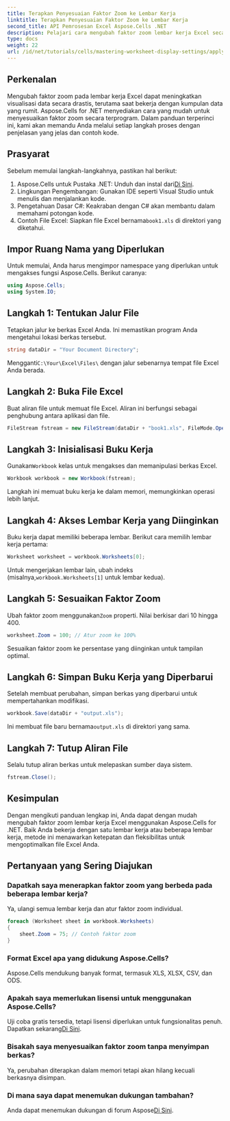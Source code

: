 ```yaml
---
title: Terapkan Penyesuaian Faktor Zoom ke Lembar Kerja
linktitle: Terapkan Penyesuaian Faktor Zoom ke Lembar Kerja
second_title: API Pemrosesan Excel Aspose.Cells .NET
description: Pelajari cara mengubah faktor zoom lembar kerja Excel secara terprogram dengan Aspose.Cells for .NET. Ikuti panduan langkah demi langkah kami dengan contoh kode terperinci untuk menyempurnakan visualisasi file Excel Anda.
type: docs
weight: 22
url: /id/net/tutorials/cells/mastering-worksheet-display-settings/apply-zoom-factor-adjustments/
---
```

## Perkenalan

Mengubah faktor zoom pada lembar kerja Excel dapat meningkatkan visualisasi data secara drastis, terutama saat bekerja dengan kumpulan data yang rumit. Aspose.Cells for .NET menyediakan cara yang mudah untuk menyesuaikan faktor zoom secara terprogram. Dalam panduan terperinci ini, kami akan memandu Anda melalui setiap langkah proses dengan penjelasan yang jelas dan contoh kode.

## Prasyarat  

Sebelum memulai langkah-langkahnya, pastikan hal berikut:  

1.  Aspose.Cells untuk Pustaka .NET: Unduh dan instal dari[Di Sini](https://releases.aspose.com/cells/net/).  
2. Lingkungan Pengembangan: Gunakan IDE seperti Visual Studio untuk menulis dan menjalankan kode.  
3. Pengetahuan Dasar C#: Keakraban dengan C# akan membantu dalam memahami potongan kode.  
4.  Contoh File Excel: Siapkan file Excel bernama`book1.xls` di direktori yang diketahui.  

## Impor Ruang Nama yang Diperlukan  

Untuk memulai, Anda harus mengimpor namespace yang diperlukan untuk mengakses fungsi Aspose.Cells. Berikut caranya:  

```csharp
using Aspose.Cells;
using System.IO;
```

## Langkah 1: Tentukan Jalur File  

Tetapkan jalur ke berkas Excel Anda. Ini memastikan program Anda mengetahui lokasi berkas tersebut.  

```csharp
string dataDir = "Your Document Directory";
```

 Mengganti`C:\Your\Excel\Files\` dengan jalur sebenarnya tempat file Excel Anda berada.  

## Langkah 2: Buka File Excel  

Buat aliran file untuk memuat file Excel. Aliran ini berfungsi sebagai penghubung antara aplikasi dan file.  

```csharp
FileStream fstream = new FileStream(dataDir + "book1.xls", FileMode.Open);
```

## Langkah 3: Inisialisasi Buku Kerja  

 Gunakan`Workbook` kelas untuk mengakses dan memanipulasi berkas Excel.  

```csharp
Workbook workbook = new Workbook(fstream);
```

Langkah ini memuat buku kerja ke dalam memori, memungkinkan operasi lebih lanjut.  

## Langkah 4: Akses Lembar Kerja yang Diinginkan  

Buku kerja dapat memiliki beberapa lembar. Berikut cara memilih lembar kerja pertama:  

```csharp
Worksheet worksheet = workbook.Worksheets[0];
```

 Untuk mengerjakan lembar lain, ubah indeks (misalnya,`workbook.Worksheets[1]` untuk lembar kedua).  

## Langkah 5: Sesuaikan Faktor Zoom  

 Ubah faktor zoom menggunakan`Zoom` properti. Nilai berkisar dari 10 hingga 400.  

```csharp
worksheet.Zoom = 100; // Atur zoom ke 100%
```

Sesuaikan faktor zoom ke persentase yang diinginkan untuk tampilan optimal.  

## Langkah 6: Simpan Buku Kerja yang Diperbarui  

Setelah membuat perubahan, simpan berkas yang diperbarui untuk mempertahankan modifikasi.  

```csharp
workbook.Save(dataDir + "output.xls");
```

 Ini membuat file baru bernama`output.xls` di direktori yang sama.  

## Langkah 7: Tutup Aliran File  

Selalu tutup aliran berkas untuk melepaskan sumber daya sistem.  

```csharp
fstream.Close();
```

## Kesimpulan  

Dengan mengikuti panduan lengkap ini, Anda dapat dengan mudah mengubah faktor zoom lembar kerja Excel menggunakan Aspose.Cells for .NET. Baik Anda bekerja dengan satu lembar kerja atau beberapa lembar kerja, metode ini menawarkan ketepatan dan fleksibilitas untuk mengoptimalkan file Excel Anda.  


## Pertanyaan yang Sering Diajukan  

### Dapatkah saya menerapkan faktor zoom yang berbeda pada beberapa lembar kerja?  
Ya, ulangi semua lembar kerja dan atur faktor zoom individual.  

```csharp
foreach (Worksheet sheet in workbook.Worksheets)
{
    sheet.Zoom = 75; // Contoh faktor zoom
}
```

### Format Excel apa yang didukung Aspose.Cells?  
Aspose.Cells mendukung banyak format, termasuk XLS, XLSX, CSV, dan ODS.  

### Apakah saya memerlukan lisensi untuk menggunakan Aspose.Cells?  
 Uji coba gratis tersedia, tetapi lisensi diperlukan untuk fungsionalitas penuh. Dapatkan sekarang[Di Sini](https://purchase.aspose.com/buy).  

### Bisakah saya menyesuaikan faktor zoom tanpa menyimpan berkas?  
Ya, perubahan diterapkan dalam memori tetapi akan hilang kecuali berkasnya disimpan.  

### Di mana saya dapat menemukan dukungan tambahan?  
 Anda dapat menemukan dukungan di forum Aspose[Di Sini](https://forum.aspose.com/c/cells/9).

